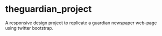 # theguardian_project
A responsive design project to replicate a guardian newspaper web-page using twitter bootstrap.
